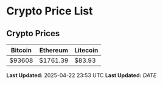 # Crypto Price List

## Crypto Prices
| Bitcoin | Ethereum | Litecoin |
| ------- | -------- | -------- |
| $93608 | $1761.39 | $83.93 |
**Last Updated:** 2025-04-22 23:53 UTC
**Last Updated:** $DATE$
